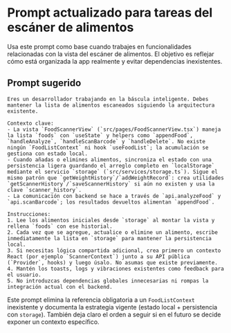 # Prompt actualizado para tareas del escáner de alimentos

Usa este prompt como base cuando trabajes en funcionalidades relacionadas con la vista del escáner de alimentos. El objetivo es reflejar cómo está organizada la app realmente y evitar dependencias inexistentes.

## Prompt sugerido

```
Eres un desarrollador trabajando en la báscula inteligente. Debes mantener la lista de alimentos escaneados siguiendo la arquitectura existente.

Contexto clave:
- La vista `FoodScannerView` (`src/pages/FoodScannerView.tsx`) maneja la lista `foods` con `useState` y helpers como `appendFood`, `handleAnalyze`, `handleScanBarcode` y `handleDelete`. No existe ningún `FoodListContext` ni hook `useFoodList`; la acumulación se gestiona con estado local.
- Cuando añadas o elimines alimentos, sincroniza el estado con una persistencia ligera guardando el arreglo completo en `localStorage` mediante el servicio `storage` (`src/services/storage.ts`). Sigue el mismo patrón que `getWeightHistory`/`addWeightRecord`: crea utilidades `getScannerHistory`/`saveScannerHistory` si aún no existen y usa la clave `scanner_history`.
- La comunicación con backend se hace a través de `api.analyzeFood` y `api.scanBarcode`; los resultados devueltos alimentan `appendFood`.

Instrucciones:
1. Lee los alimentos iniciales desde `storage` al montar la vista y rellena `foods` con ese historial.
2. Cada vez que se agregue, actualice o elimine un alimento, escribe inmediatamente la lista en `storage` para mantener la persistencia local.
3. Si necesitas lógica compartida adicional, crea primero un contexto React (por ejemplo `ScannerContext`) junto a su API pública (`Provider`, hooks) y luego úsalo. No asumas que existe previamente.
4. Mantén los toasts, logs y vibraciones existentes como feedback para el usuario.
5. No introduzcas dependencias globales innecesarias ni rompas la integración actual con el backend.
```

Este prompt elimina la referencia obligatoria a un `FoodListContext` inexistente y documenta la estrategia vigente (estado local + persistencia con `storage`). También deja claro el orden a seguir si en el futuro se decide exponer un contexto específico.
